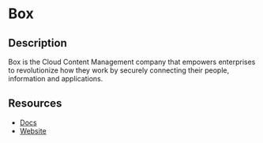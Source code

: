 # Box

## Description
Box is the Cloud Content Management company that empowers enterprises to revolutionize how they work by securely connecting their people, information and applications.

## Resources
* [Docs](https://developer.box.com/)
* [Website](box.com)